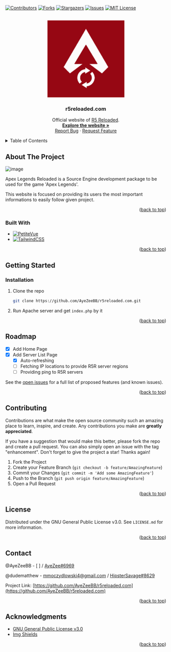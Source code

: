 <a name="readme-top"></a>


<!-- PROJECT SHIELDS -->
[![Contributors][contributors-shield]][contributors-url]
[![Forks][forks-shield]][forks-url]
[![Stargazers][stars-shield]][stars-url]
[![Issues][issues-shield]][issues-url]
[![MIT License][license-shield]][license-url]



<!-- PROJECT LOGO -->
<br />
<div align="center">
  <a href="https://github.com/AyeZeeBB/r5reloaded.com">
    <img src="/public/logo.png" alt="Logo" width="241" height="241">
  </a>

  <h3 align="center">r5reloaded.com</h3>

  <p align="center">
    Official website of <a href="https://github.com/Mauler125/r5sdk/releases">R5 Reloaded</a>.
    <br />
    <a href="https://r5reloaded.com"><strong>Explore the website »</strong></a>
    <br />
    <a href="https://github.com/AyeZeeBB/r5reloaded.com/issues">Report Bug</a>
    ·
    <a href="https://github.com/AyeZeeBB/r5reloaded.com/issues">Request Feature</a>
  </p>
</div>



<!-- TABLE OF CONTENTS -->
<details>
  <summary>Table of Contents</summary>
  <ol>
    <li>
      <a href="#about-the-project">About The Project</a>
      <ul>
        <li><a href="#built-with">Built With</a></li>
      </ul>
    </li>
    <li>
      <a href="#getting-started">Getting Started</a>
      <ul>
        <li><a href="#installation">Installation</a></li>
      </ul>
    </li>
    <li><a href="#roadmap">Roadmap</a></li>
    <li><a href="#contributing">Contributing</a></li>
    <li><a href="#license">License</a></li>
    <li><a href="#contact">Contact</a></li>
    <li><a href="#acknowledgments">Acknowledgments</a></li>
  </ol>
</details>



<!-- ABOUT THE PROJECT -->
## About The Project

![image](https://user-images.githubusercontent.com/28755235/210479762-d6640913-74d2-48c3-87f8-81f0d9a736d4.png)

Apex Legends Reloaded is a Source Engine development package to be used for the game 'Apex Legends'.

This website is focused on providing its users the most important informations to easily follow given project.

<p align="right">(<a href="#readme-top">back to top</a>)</p>


<!-- BUILD WITH -->
### Built With

* [![PetiteVue][PetiteVue]][PetiteVue-url]
* [![TailwindCSS][TailwindCSS]][TailwindCSS-url]

<p align="right">(<a href="#readme-top">back to top</a>)</p>



<!-- GETTING STARTED -->
## Getting Started

### Installation

1. Clone the repo
   ```sh
   git clone https://github.com/AyeZeeBB/r5reloaded.com.git
   ```
2. Run Apache server and get `index.php` by it

<p align="right">(<a href="#readme-top">back to top</a>)</p>




<!-- ROADMAP -->
## Roadmap

- [x] Add Home Page
- [x] Add Server List Page
    - [x] Auto-refreshing
    - [ ] Fetching IP locations to provide R5R server regions
    - [ ] Providing ping to R5R servers

See the [open issues](https://github.com//AyeZeeBB/r5reloaded.com/issues) for a full list of proposed features (and known issues).

<p align="right">(<a href="#readme-top">back to top</a>)</p>



<!-- CONTRIBUTING -->
## Contributing

Contributions are what make the open source community such an amazing place to learn, inspire, and create. Any contributions you make are **greatly appreciated**.

If you have a suggestion that would make this better, please fork the repo and create a pull request. You can also simply open an issue with the tag "enhancement".
Don't forget to give the project a star! Thanks again!

1. Fork the Project
2. Create your Feature Branch (`git checkout -b feature/AmazingFeature`)
3. Commit your Changes (`git commit -m 'Add some AmazingFeature'`)
4. Push to the Branch (`git push origin feature/AmazingFeature`)
5. Open a Pull Request

<p align="right">(<a href="#readme-top">back to top</a>)</p>



<!-- LICENSE -->
## License

Distributed under the GNU General Public License v3.0. See `LICENSE.md` for more information.

<p align="right">(<a href="#readme-top">back to top</a>)</p>



<!-- CONTACT -->
## Contact

@AyeZeeBB - [ ] / [AyeZee#6969](https://discord.com/users/784643541045215262)

@dudematthew - mmoczydlowski4@gmail.com / [HipsterSavage#8629](https://discord.com/users/426330456753963008)

Project Link: [https://github.com/AyeZeeBB/r5reloaded.com](https://github.com/AyeZeeBB/r5reloaded.com)

<p align="right">(<a href="#readme-top">back to top</a>)</p>



<!-- ACKNOWLEDGMENTS -->
## Acknowledgments

* [GNU General Public License v3.0](https://choosealicense.com/licenses/gpl-3.0/)
* [Img Shields](https://shields.io)

<p align="right">(<a href="#readme-top">back to top</a>)</p>



<!-- MARKDOWN LINKS & IMAGES -->
<!-- https://www.markdownguide.org/basic-syntax/#reference-style-links -->
[contributors-shield]: https://img.shields.io/github/contributors/AyeZeeBB/r5reloaded.com.svg?style=flat-square
[contributors-url]: https://github.com/AyeZeeBB/r5reloaded.com/graphs/contributors
[forks-shield]: https://img.shields.io/github/forks/AyeZeeBB/r5reloaded.com.svg?style=flat-square
[forks-url]: https://github.com/AyeZeeBB/r5reloaded.com/network/members
[stars-shield]: https://img.shields.io/github/stars/AyeZeeBB/r5reloaded.com.svg?style=flat-square
[stars-url]: https://github.com/AyeZeeBB/r5reloaded.com/stargazers
[issues-shield]: https://img.shields.io/github/issues/AyeZeeBB/r5reloaded.com.svg?style=flat-square
[issues-url]: https://github.com/AyeZeeBB/r5reloaded.com/issues
[license-shield]: https://img.shields.io/github/license/AyeZeeBB/r5reloaded.com.svg?style=flat-square
[license-url]: https://github.com/AyeZeeBB/r5reloaded.com/blob/master/LICENSE
[product-screenshot]: images/screenshot.png

<!-- https://simpleicons.org -->
[PetiteVue]: https://img.shields.io/badge/Petite_Vue-35495E?logo=vuedotjs&logoColor=4FC08D&style=for-the-badge
[PetiteVue-url]: https://github.com/vuejs/petite-vue
[TailwindCSS]: https://img.shields.io/badge/Tailwind%20CSS-06B6D4?logo=tailwindcss&logoColor=fff&style=for-the-badge
[TailwindCSS-url]: https://tailwindcss.com/
